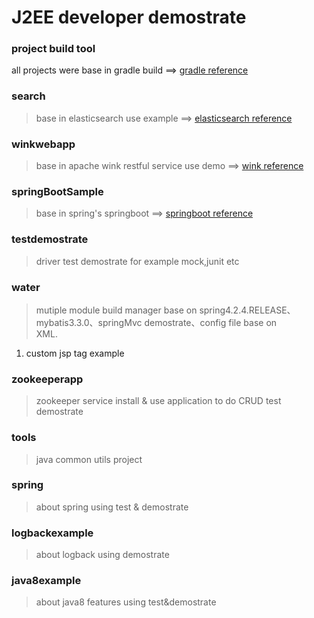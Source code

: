 # J2EE developer demostrate #

### project build tool ###
all projects were base in gradle build ==> [gradle reference](https://docs.gradle.org/current/release-notes "gradle doc")

### search ###
> base in elasticsearch use example ==> [elasticsearch reference](https://www.elastic.co/guide/index.html "Doc")

### winkwebapp ###
> base in apache wink restful service use demo ==> [wink reference](http://wink.apache.org/documentation.html "wink doc")

### springBootSample ###
> base in spring's springboot ==> [springboot reference](https://spring.io/docs "springboot doc")

### testdemostrate ###
> driver test demostrate for example mock,junit etc

### water ###
> mutiple module build manager base on spring4.2.4.RELEASE、mybatis3.3.0、springMvc demostrate、config file base on     
> XML.

1.  custom jsp tag example

### zookeeperapp ###
> zookeeper service install & use application to do CRUD test demostrate 

### tools ###
> java common utils project

### spring ###
> about spring using test & demostrate

### logbackexample ###
> about logback using demostrate

### java8example ###
> about java8 features using test&demostrate
  